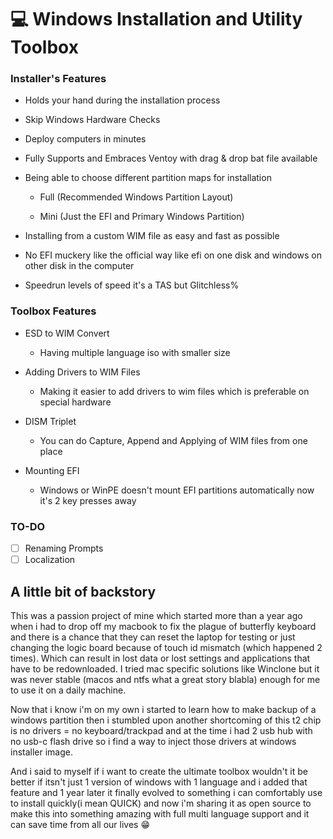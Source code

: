 # 💻 Windows Installation and Utility Toolbox 

### Installer's Features
- Holds your hand during the installation process
- Skip Windows Hardware Checks
- Deploy computers in minutes
- Fully Supports and Embraces Ventoy with drag & drop bat file available
- Being able to choose different partition maps for installation 

	- Full (Recommended Windows Partition Layout)
	
	- Mini (Just the EFI and Primary Windows Partition)
- Installing from a custom WIM file as easy and fast as possible
- No EFI muckery like the official way like efi on one disk and windows on other disk in the computer
- Speedrun levels of speed it's a TAS but Glitchless%

### Toolbox Features
- ESD to WIM Convert

	- Having multiple language iso with smaller size 
- Adding Drivers to WIM Files

	- Making it easier to add drivers to wim files which is preferable on special hardware
- DISM Triplet

	- You can do Capture, Append and Applying of WIM files from one place 
- Mounting EFI

	- Windows or WinPE doesn't mount EFI partitions automatically now it's 2 key presses away
### TO-DO
- [ ] Renaming Prompts
- [ ] Localization 

## A little bit of backstory

This was a passion project of mine which started more than a year ago when i had to drop off my macbook to fix the plague of butterfly keyboard and there is a chance that they can reset the laptop for testing or just changing the logic board because of touch id mismatch (which happened 2 times). Which can result in lost data or lost settings and applications that have to be redownloaded. I tried mac specific solutions like Winclone but it was never stable (macos and ntfs what a great story blabla) enough for me to use it on a daily machine.

Now that i know i'm on my own i started to learn how to make backup of a windows partition then i stumbled upon another shortcoming of this t2 chip is no drivers = no keyboard/trackpad and at the time i had 2 usb hub with no usb-c flash drive so i find a way to inject those drivers at windows installer image.

And i said to myself if i want to create the ultimate toolbox wouldn't it be better if itsn't just 1 version of windows with 1 language and i added that feature and 1 year later it finally evolved to something i can comfortably use to install quickly(i mean QUICK) and now i'm sharing it as open source to make this into something amazing with full multi language support and it can save time from all our lives 😁
